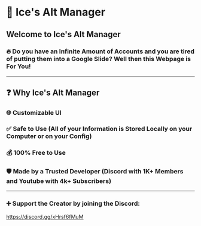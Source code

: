 # 🧊 Ice's Alt Manager 

##  Welcome to Ice's Alt Manager
### 🔥 Do you have an Infinite Amount of Accounts and you are tired of putting them into a Google Slide? Well then this Webpage is For You!
------------------------------------------------------------------------------------------
## ❓ Why Ice's Alt Manager
### 🌐 Customizable UI
### ✅ Safe to Use (All of your Information is Stored Locally on your Computer or on your Config)
### 💰 100% Free to Use
### 🛡️ Made by a Trusted Developer (Discord with 1K+ Members and Youtube with 4k+ Subscribers)
------------------------------------------------------------------------------------------
### ➕ Support the Creator by joining the Discord:
https://discord.gg/xHrsf6fMuM
